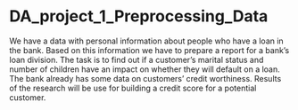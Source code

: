 # DA_project_1_Preprocessing_Data
We have a data with personal information about people who have a loan in the bank. Based on this information we have to prepare a report for a bank’s loan division. The task is to find out if a customer’s marital status and number of children have an impact on whether they will default on a loan. The bank already has some data on customers’ credit worthiness. Results of the research will be use for building a credit score for a potential customer. 
